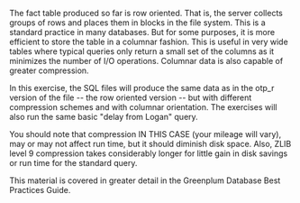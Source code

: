 The fact table produced so far is row oriented.  That is, the server collects groups of rows and places them in blocks in the file system.  This is a standard practice in many databases.  But for some purposes, it is more efficient to store the table in a columnar fashion.  This is useful in very wide tables where typical queries only return a small set of the columns as it minimizes the number of I/O operations.  Columnar data is also capable of greater compression.

In this exercise, the SQL files will produce the same data as in the otp_r version of the file -- the row oriented version -- but with different compression schemes and with columnar orientation.  The exercises will also run the same basic "delay from Logan" query.

You should note that compression IN THIS CASE (your mileage will vary), may or may not affect run time, but it should diminish disk space.  Also, ZLIB level 9 compression takes considerably longer for little gain in disk savings or run time for the standard query.

This material is covered in greater detail in the Greenplum Database Best Practices Guide.
